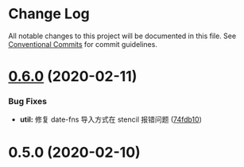 # Change Log

All notable changes to this project will be documented in this file.
See [Conventional Commits](https://conventionalcommits.org) for commit guidelines.

# [0.6.0](https://github.com/aiao-io/aiao/compare/@aiao/util@0.5.0...@aiao/util@0.6.0) (2020-02-11)

### Bug Fixes

- **util:** 修复 date-fns 导入方式在 stencil 报错问题 ([74fdb10](https://github.com/aiao-io/aiao/commit/74fdb10b7b2e8d2e79d6f5336f88fa406428d3ed))

# 0.5.0 (2020-02-10)
